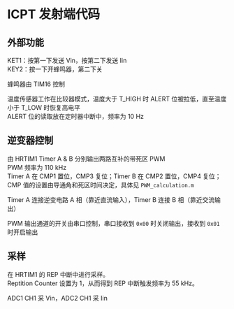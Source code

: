 # ICPT 发射端代码
## 外部功能

KET1：按第一下发送 Vin，按第二下发送 Iin  
KEY2：按一下开蜂鸣器，第二下关

蜂鸣器由 TIM16 控制

温度传感器工作在比较器模式，温度大于 T_HIGH 时 ALERT 位被拉低，直至温度小于 T_LOW 时恢复高电平  
ALERT 位的读取放在定时器中断中，频率为 10 Hz

## 逆变器控制

由 HRTIM1 Timer A & B 分别输出两路互补的带死区 PWM  
PWM 频率为 110 kHz  
Timer A 在 CMP1 置位，CMP3 复位；Timer B 在 CMP2 置位，CMP4 复位；CMP 值的设置由导通角和死区时间决定，具体见 `PWM_calculation.m`

Timer A 连接逆变电路 A 相（靠近直流输入），Timer B 连接 B 相（靠近交流输出）

PWM 输出通道的开关由串口控制，串口接收到 `0x00` 时关闭输出，接收到 `0x01` 时开启输出

## 采样

在 HRTIM1 的 REP 中断中进行采样。  
Reptition Counter 设置为 1，从而得到 REP 中断触发频率为 55 kHz。

ADC1 CH1 采 Vin，ADC2 CH1 采 Iin

